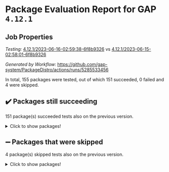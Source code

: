 # Package Evaluation Report for GAP `4.12.1`

## Job Properties

*Testing:* [4.12.1/2023-06-16-02:59:38-6f8b9326](https://github.com/gap-system/PackageDistro/blob/data/reports/4.12.1/2023-06-16-02:59:38-6f8b9326) vs [4.12.1/2023-06-15-02:58:01-6f8b9326](https://github.com/gap-system/PackageDistro/blob/data/reports/4.12.1/2023-06-15-02:58:01-6f8b9326)

*Generated by Workflow:* https://github.com/gap-system/PackageDistro/actions/runs/5285533456

In total, 155 packages were tested, out of which 151 succeeded, 0 failed and 4 were skipped.

## :heavy_check_mark: Packages still succeeding

151 package(s) succeeded tests also on the previous version.
<details><summary>Click to show packages!</summary>

- 4ti2interface 2023.02-04 [(success)](https://github.com/gap-system/PackageDistro/actions/runs/5285533456/jobs/9564297351)
- ace 5.6.2 [(success)](https://github.com/gap-system/PackageDistro/actions/runs/5285533456/jobs/9564297446)
- aclib 1.3.2 [(success)](https://github.com/gap-system/PackageDistro/actions/runs/5285533456/jobs/9564297521)
- agt 0.3.1 [(success)](https://github.com/gap-system/PackageDistro/actions/runs/5285533456/jobs/9564297609)
- alnuth 3.2.1 [(success)](https://github.com/gap-system/PackageDistro/actions/runs/5285533456/jobs/9564297698)
- anupq 3.3.0 [(success)](https://github.com/gap-system/PackageDistro/actions/runs/5285533456/jobs/9564297779)
- atlasrep 2.1.6 [(success)](https://github.com/gap-system/PackageDistro/actions/runs/5285533456/jobs/9564297867)
- autodoc 2022.10.20 [(success)](https://github.com/gap-system/PackageDistro/actions/runs/5285533456/jobs/9564297948)
- automata 1.15 [(success)](https://github.com/gap-system/PackageDistro/actions/runs/5285533456/jobs/9564298022)
- automgrp 1.3.2 [(success)](https://github.com/gap-system/PackageDistro/actions/runs/5285533456/jobs/9564298110)
- autpgrp 1.11 [(success)](https://github.com/gap-system/PackageDistro/actions/runs/5285533456/jobs/9564298195)
- cap 2023.05-12 [(success)](https://github.com/gap-system/PackageDistro/actions/runs/5285533456/jobs/9564298271)
- caratinterface 2.3.5 [(success)](https://github.com/gap-system/PackageDistro/actions/runs/5285533456/jobs/9564298360)
- cddinterface 2022.11.01 [(success)](https://github.com/gap-system/PackageDistro/actions/runs/5285533456/jobs/9564298452)
- circle 1.6.6 [(success)](https://github.com/gap-system/PackageDistro/actions/runs/5285533456/jobs/9564298549)
- classicpres 1.22 [(success)](https://github.com/gap-system/PackageDistro/actions/runs/5285533456/jobs/9564298630)
- cohomolo 1.6.11 [(success)](https://github.com/gap-system/PackageDistro/actions/runs/5285533456/jobs/9564298705)
- congruence 1.2.5 [(success)](https://github.com/gap-system/PackageDistro/actions/runs/5285533456/jobs/9564298798)
- corelg 1.56 [(success)](https://github.com/gap-system/PackageDistro/actions/runs/5285533456/jobs/9564298883)
- crime 1.6 [(success)](https://github.com/gap-system/PackageDistro/actions/runs/5285533456/jobs/9564298975)
- crisp 1.4.6 [(success)](https://github.com/gap-system/PackageDistro/actions/runs/5285533456/jobs/9564299061)
- crypting 0.10.4 [(success)](https://github.com/gap-system/PackageDistro/actions/runs/5285533456/jobs/9564299130)
- cryst 4.1.26 [(success)](https://github.com/gap-system/PackageDistro/actions/runs/5285533456/jobs/9564299203)
- crystcat 1.1.10 [(success)](https://github.com/gap-system/PackageDistro/actions/runs/5285533456/jobs/9564299277)
- ctbllib 1.3.6 [(success)](https://github.com/gap-system/PackageDistro/actions/runs/5285533456/jobs/9564299345)
- cubefree 1.19 [(success)](https://github.com/gap-system/PackageDistro/actions/runs/5285533456/jobs/9564299418)
- curlinterface 2.3.2 [(success)](https://github.com/gap-system/PackageDistro/actions/runs/5285533456/jobs/9564299497)
- cvec 2.8.1 [(success)](https://github.com/gap-system/PackageDistro/actions/runs/5285533456/jobs/9564299609)
- datastructures 0.3.0 [(success)](https://github.com/gap-system/PackageDistro/actions/runs/5285533456/jobs/9564299692)
- deepthought 1.0.6 [(success)](https://github.com/gap-system/PackageDistro/actions/runs/5285533456/jobs/9564299788)
- design 1.8 [(success)](https://github.com/gap-system/PackageDistro/actions/runs/5285533456/jobs/9564299886)
- difsets 2.3.1 [(success)](https://github.com/gap-system/PackageDistro/actions/runs/5285533456/jobs/9564299965)
- digraphs 1.6.2 [(success)](https://github.com/gap-system/PackageDistro/actions/runs/5285533456/jobs/9564300025)
- edim 1.3.7 [(success)](https://github.com/gap-system/PackageDistro/actions/runs/5285533456/jobs/9564300117)
- example 4.3.4 [(success)](https://github.com/gap-system/PackageDistro/actions/runs/5285533456/jobs/9564300191)
- examplesforhomalg 2023.02-04 [(success)](https://github.com/gap-system/PackageDistro/actions/runs/5285533456/jobs/9564300265)
- factint 1.6.3 [(success)](https://github.com/gap-system/PackageDistro/actions/runs/5285533456/jobs/9564300326)
- ferret 1.0.9 [(success)](https://github.com/gap-system/PackageDistro/actions/runs/5285533456/jobs/9564300394)
- fga 1.5.0 [(success)](https://github.com/gap-system/PackageDistro/actions/runs/5285533456/jobs/9564300460)
- fining 1.5.5 [(success)](https://github.com/gap-system/PackageDistro/actions/runs/5285533456/jobs/9564300530)
- float 1.0.3 [(success)](https://github.com/gap-system/PackageDistro/actions/runs/5285533456/jobs/9564300610)
- format 1.4.3 [(success)](https://github.com/gap-system/PackageDistro/actions/runs/5285533456/jobs/9564300679)
- forms 1.2.9 [(success)](https://github.com/gap-system/PackageDistro/actions/runs/5285533456/jobs/9564300747)
- fplsa 1.2.6 [(success)](https://github.com/gap-system/PackageDistro/actions/runs/5285533456/jobs/9564300820)
- fr 2.4.12 [(success)](https://github.com/gap-system/PackageDistro/actions/runs/5285533456/jobs/9564300901)
- francy 2.0.3 [(success)](https://github.com/gap-system/PackageDistro/actions/runs/5285533456/jobs/9564301008)
- fwtree 1.3 [(success)](https://github.com/gap-system/PackageDistro/actions/runs/5285533456/jobs/9564301071)
- gapdoc 1.6.6 [(success)](https://github.com/gap-system/PackageDistro/actions/runs/5285533456/jobs/9564301137)
- gauss 2023.02-04 [(success)](https://github.com/gap-system/PackageDistro/actions/runs/5285533456/jobs/9564301216)
- gaussforhomalg 2023.02-04 [(success)](https://github.com/gap-system/PackageDistro/actions/runs/5285533456/jobs/9564301283)
- gbnp 1.0.5 [(success)](https://github.com/gap-system/PackageDistro/actions/runs/5285533456/jobs/9564301341)
- generalizedmorphismsforcap 2023.03-01 [(success)](https://github.com/gap-system/PackageDistro/actions/runs/5285533456/jobs/9564301405)
- genss 1.6.8 [(success)](https://github.com/gap-system/PackageDistro/actions/runs/5285533456/jobs/9564301482)
- gradedmodules 2023.02-04 [(success)](https://github.com/gap-system/PackageDistro/actions/runs/5285533456/jobs/9564301550)
- gradedringforhomalg 2023.02-04 [(success)](https://github.com/gap-system/PackageDistro/actions/runs/5285533456/jobs/9564301622)
- grape 4.9.0 [(success)](https://github.com/gap-system/PackageDistro/actions/runs/5285533456/jobs/9564301722)
- groupoids 1.73 [(success)](https://github.com/gap-system/PackageDistro/actions/runs/5285533456/jobs/9564301789)
- grpconst 2.6.4 [(success)](https://github.com/gap-system/PackageDistro/actions/runs/5285533456/jobs/9564301852)
- guarana 0.96.3 [(success)](https://github.com/gap-system/PackageDistro/actions/runs/5285533456/jobs/9564301921)
- guava 3.18 [(success)](https://github.com/gap-system/PackageDistro/actions/runs/5285533456/jobs/9564302013)
- hap 1.56 [(success)](https://github.com/gap-system/PackageDistro/actions/runs/5285533456/jobs/9564302089)
- hapcryst 0.1.15 [(success)](https://github.com/gap-system/PackageDistro/actions/runs/5285533456/jobs/9564302207)
- hecke 1.5.3 [(success)](https://github.com/gap-system/PackageDistro/actions/runs/5285533456/jobs/9564302283)
- help 3.5 [(success)](https://github.com/gap-system/PackageDistro/actions/runs/5285533456/jobs/9564302356)
- homalg 2023.02-05 [(success)](https://github.com/gap-system/PackageDistro/actions/runs/5285533456/jobs/9564302437)
- homalgtocas 2023.02-04 [(success)](https://github.com/gap-system/PackageDistro/actions/runs/5285533456/jobs/9564302513)
- idrel 2.45 [(success)](https://github.com/gap-system/PackageDistro/actions/runs/5285533456/jobs/9564302593)
- images 1.3.1 [(success)](https://github.com/gap-system/PackageDistro/actions/runs/5285533456/jobs/9564302674)
- intpic 0.3.0 [(success)](https://github.com/gap-system/PackageDistro/actions/runs/5285533456/jobs/9564302771)
- io 4.8.1 [(success)](https://github.com/gap-system/PackageDistro/actions/runs/5285533456/jobs/9564302849)
- io_forhomalg 2023.02-04 [(success)](https://github.com/gap-system/PackageDistro/actions/runs/5285533456/jobs/9564302938)
- irredsol 1.4.4 [(success)](https://github.com/gap-system/PackageDistro/actions/runs/5285533456/jobs/9564303035)
- json 2.1.1 [(success)](https://github.com/gap-system/PackageDistro/actions/runs/5285533456/jobs/9564303122)
- jupyterkernel 1.5.0 [(success)](https://github.com/gap-system/PackageDistro/actions/runs/5285533456/jobs/9564303198)
- jupyterviz 1.5.6 [(success)](https://github.com/gap-system/PackageDistro/actions/runs/5285533456/jobs/9564303298)
- kan 1.35 [(success)](https://github.com/gap-system/PackageDistro/actions/runs/5285533456/jobs/9564303377)
- kbmag 1.5.11 [(success)](https://github.com/gap-system/PackageDistro/actions/runs/5285533456/jobs/9564303447)
- laguna 3.9.6 [(success)](https://github.com/gap-system/PackageDistro/actions/runs/5285533456/jobs/9564303529)
- liealgdb 2.2.1 [(success)](https://github.com/gap-system/PackageDistro/actions/runs/5285533456/jobs/9564303624)
- liepring 2.8 [(success)](https://github.com/gap-system/PackageDistro/actions/runs/5285533456/jobs/9564303707)
- liering 2.4.2 [(success)](https://github.com/gap-system/PackageDistro/actions/runs/5285533456/jobs/9564303797)
- linearalgebraforcap 2023.06-01 [(success)](https://github.com/gap-system/PackageDistro/actions/runs/5285533456/jobs/9564303900)
- localizeringforhomalg 2023.02-04 [(success)](https://github.com/gap-system/PackageDistro/actions/runs/5285533456/jobs/9564304069)
- loops 3.4.3 [(success)](https://github.com/gap-system/PackageDistro/actions/runs/5285533456/jobs/9564304157)
- lpres 1.0.3 [(success)](https://github.com/gap-system/PackageDistro/actions/runs/5285533456/jobs/9564304259)
- majoranaalgebras 1.5.1 [(success)](https://github.com/gap-system/PackageDistro/actions/runs/5285533456/jobs/9564304364)
- mapclass 1.4.6 [(success)](https://github.com/gap-system/PackageDistro/actions/runs/5285533456/jobs/9564304465)
- matgrp 0.70 [(success)](https://github.com/gap-system/PackageDistro/actions/runs/5285533456/jobs/9564304572)
- matricesforhomalg 2023.02-04 [(success)](https://github.com/gap-system/PackageDistro/actions/runs/5285533456/jobs/9564304689)
- modisom 2.5.4 [(success)](https://github.com/gap-system/PackageDistro/actions/runs/5285533456/jobs/9564304801)
- modulepresentationsforcap 2023.06-01 [(success)](https://github.com/gap-system/PackageDistro/actions/runs/5285533456/jobs/9564304898)
- modules 2023.02-04 [(success)](https://github.com/gap-system/PackageDistro/actions/runs/5285533456/jobs/9564305003)
- monoidalcategories 2023.05-03 [(success)](https://github.com/gap-system/PackageDistro/actions/runs/5285533456/jobs/9564305124)
- nconvex 2022.09-01 [(success)](https://github.com/gap-system/PackageDistro/actions/runs/5285533456/jobs/9564305220)
- nilmat 1.4.2 [(success)](https://github.com/gap-system/PackageDistro/actions/runs/5285533456/jobs/9564305311)
- nock 1.5 [(success)](https://github.com/gap-system/PackageDistro/actions/runs/5285533456/jobs/9564305419)
- normalizinterface 1.3.6 [(success)](https://github.com/gap-system/PackageDistro/actions/runs/5285533456/jobs/9564305507)
- nq 2.5.10 [(success)](https://github.com/gap-system/PackageDistro/actions/runs/5285533456/jobs/9564305588)
- numericalsgps 1.3.1 [(success)](https://github.com/gap-system/PackageDistro/actions/runs/5285533456/jobs/9564305685)
- openmath 11.5.3 [(success)](https://github.com/gap-system/PackageDistro/actions/runs/5285533456/jobs/9564305770)
- orb 4.9.0 [(success)](https://github.com/gap-system/PackageDistro/actions/runs/5285533456/jobs/9564305847)
- packagemanager 1.4.1 [(success)](https://github.com/gap-system/PackageDistro/actions/runs/5285533456/jobs/9564305949)
- patternclass 2.4.3 [(success)](https://github.com/gap-system/PackageDistro/actions/runs/5285533456/jobs/9564306040)
- permut 2.0.4 [(success)](https://github.com/gap-system/PackageDistro/actions/runs/5285533456/jobs/9564306153)
- polenta 1.3.10 [(success)](https://github.com/gap-system/PackageDistro/actions/runs/5285533456/jobs/9564306321)
- polymaking 0.8.6 [(success)](https://github.com/gap-system/PackageDistro/actions/runs/5285533456/jobs/9564306406)
- primgrp 3.4.4 [(success)](https://github.com/gap-system/PackageDistro/actions/runs/5285533456/jobs/9564306489)
- profiling 2.5.2 [(success)](https://github.com/gap-system/PackageDistro/actions/runs/5285533456/jobs/9564306586)
- qpa 1.34 [(success)](https://github.com/gap-system/PackageDistro/actions/runs/5285533456/jobs/9564306667)
- quagroup 1.8.3 [(success)](https://github.com/gap-system/PackageDistro/actions/runs/5285533456/jobs/9564306749)
- radiroot 2.9 [(success)](https://github.com/gap-system/PackageDistro/actions/runs/5285533456/jobs/9564306812)
- rcwa 4.7.1 [(success)](https://github.com/gap-system/PackageDistro/actions/runs/5285533456/jobs/9564306900)
- rds 1.8 [(success)](https://github.com/gap-system/PackageDistro/actions/runs/5285533456/jobs/9564306970)
- recog 1.4.2 [(success)](https://github.com/gap-system/PackageDistro/actions/runs/5285533456/jobs/9564307072)
- repndecomp 1.3.0 [(success)](https://github.com/gap-system/PackageDistro/actions/runs/5285533456/jobs/9564307173)
- repsn 3.1.1 [(success)](https://github.com/gap-system/PackageDistro/actions/runs/5285533456/jobs/9564307322)
- resclasses 4.7.3 [(success)](https://github.com/gap-system/PackageDistro/actions/runs/5285533456/jobs/9564307407)
- ringsforhomalg 2023.02-05 [(success)](https://github.com/gap-system/PackageDistro/actions/runs/5285533456/jobs/9564307484)
- sco 2023.02-04 [(success)](https://github.com/gap-system/PackageDistro/actions/runs/5285533456/jobs/9564307574)
- scscp 2.4.1 [(success)](https://github.com/gap-system/PackageDistro/actions/runs/5285533456/jobs/9564307666)
- semigroups 5.2.1 [(success)](https://github.com/gap-system/PackageDistro/actions/runs/5285533456/jobs/9564307760)
- sglppow 2.3 [(success)](https://github.com/gap-system/PackageDistro/actions/runs/5285533456/jobs/9564307851)
- sgpviz 0.999.5 [(success)](https://github.com/gap-system/PackageDistro/actions/runs/5285533456/jobs/9564307933)
- simpcomp 2.1.14 [(success)](https://github.com/gap-system/PackageDistro/actions/runs/5285533456/jobs/9564308016)
- singular 2023.02.09 [(success)](https://github.com/gap-system/PackageDistro/actions/runs/5285533456/jobs/9564308091)
- sl2reps 1.1 [(success)](https://github.com/gap-system/PackageDistro/actions/runs/5285533456/jobs/9564308160)
- sla 1.5.3 [(success)](https://github.com/gap-system/PackageDistro/actions/runs/5285533456/jobs/9564308235)
- smallgrp 1.5.3 [(success)](https://github.com/gap-system/PackageDistro/actions/runs/5285533456/jobs/9564308315)
- smallsemi 0.6.13 [(success)](https://github.com/gap-system/PackageDistro/actions/runs/5285533456/jobs/9564308394)
- sonata 2.9.6 [(success)](https://github.com/gap-system/PackageDistro/actions/runs/5285533456/jobs/9564308454)
- sophus 1.27 [(success)](https://github.com/gap-system/PackageDistro/actions/runs/5285533456/jobs/9564308522)
- spinsym 1.5.2 [(success)](https://github.com/gap-system/PackageDistro/actions/runs/5285533456/jobs/9564308595)
- standardff 0.9.4 [(success)](https://github.com/gap-system/PackageDistro/actions/runs/5285533456/jobs/9564308674)
- symbcompcc 1.3.2 [(success)](https://github.com/gap-system/PackageDistro/actions/runs/5285533456/jobs/9564308750)
- thelma 1.3 [(success)](https://github.com/gap-system/PackageDistro/actions/runs/5285533456/jobs/9564308827)
- tomlib 1.2.9 [(success)](https://github.com/gap-system/PackageDistro/actions/runs/5285533456/jobs/9564308895)
- toolsforhomalg 2023.05-01 [(success)](https://github.com/gap-system/PackageDistro/actions/runs/5285533456/jobs/9564308971)
- toric 1.9.5 [(success)](https://github.com/gap-system/PackageDistro/actions/runs/5285533456/jobs/9564309051)
- toricvarieties 2022.07.13 [(success)](https://github.com/gap-system/PackageDistro/actions/runs/5285533456/jobs/9564309135)
- transgrp 3.6.4 [(success)](https://github.com/gap-system/PackageDistro/actions/runs/5285533456/jobs/9564309205)
- ugaly 4.0.3 [(success)](https://github.com/gap-system/PackageDistro/actions/runs/5285533456/jobs/9564309300)
- unipot 1.5 [(success)](https://github.com/gap-system/PackageDistro/actions/runs/5285533456/jobs/9564309364)
- unitlib 4.2.0 [(success)](https://github.com/gap-system/PackageDistro/actions/runs/5285533456/jobs/9564309428)
- utils 0.82 [(success)](https://github.com/gap-system/PackageDistro/actions/runs/5285533456/jobs/9564309511)
- uuid 0.7 [(success)](https://github.com/gap-system/PackageDistro/actions/runs/5285533456/jobs/9564309573)
- walrus 0.9991 [(success)](https://github.com/gap-system/PackageDistro/actions/runs/5285533456/jobs/9564309644)
- wedderga 4.10.4 [(success)](https://github.com/gap-system/PackageDistro/actions/runs/5285533456/jobs/9564309707)
- xmod 2.91 [(success)](https://github.com/gap-system/PackageDistro/actions/runs/5285533456/jobs/9564309786)
- xmodalg 1.23 [(success)](https://github.com/gap-system/PackageDistro/actions/runs/5285533456/jobs/9564309877)
- yangbaxter 0.10.3 [(success)](https://github.com/gap-system/PackageDistro/actions/runs/5285533456/jobs/9564309945)
- zeromqinterface 0.14 [(success)](https://github.com/gap-system/PackageDistro/actions/runs/5285533456/jobs/9564310021)
</details>

## :heavy_minus_sign: Packages that were skipped

4 package(s) skipped tests also on the previous version.
<details><summary>Click to show packages!</summary>

- browse 1.8.21 [(skipped)](https://github.com/gap-system/PackageDistro/actions/runs/5285533456/jobs/9564101625)
- itc 1.5.1 [(skipped)](https://github.com/gap-system/PackageDistro/actions/runs/5285533456/jobs/9564101625)
- polycyclic 2.16 [(skipped)](https://github.com/gap-system/PackageDistro/actions/runs/5285533456/jobs/9564101625)
- xgap 4.31 [(skipped)](https://github.com/gap-system/PackageDistro/actions/runs/5285533456/jobs/9564101625)
</details>

